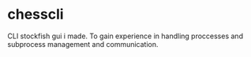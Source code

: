 # chesscli
CLI stockfish gui i made. To gain experience in handling proccesses and subprocess management and communication.
